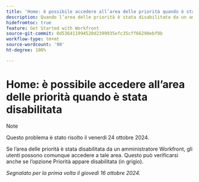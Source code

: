 ```yaml
---
title: 'Home: è possibile accedere all’area delle priorità quando è stata disabilitata'
description: Quando l’area delle priorità è stata disabilitata da un amministratore Workfront, gli utenti possono comunque accedere a tale area. Questo può verificarsi anche se l’opzione Priorità appare disabilitata (in grigio).
hidefromtoc: true
feature: Get Started with Workfront
source-git-commit: 0d536411994520d2399935efc35cff66290ebf9b
workflow-type: tm+mt
source-wordcount: '90'
ht-degree: 100%

---
```



# Home: è possibile accedere all’area delle priorità quando è stata disabilitata

>[!NOTE]
>
>Questo problema è stato risolto il venerdì 24 ottobre 2024.

Se l’area delle priorità è stata disabilitata da un amministratore Workfront, gli utenti possono comunque accedere a tale area. Questo può verificarsi anche se l’opzione Priorità appare disabilitata (in grigio).

_Segnalato per la prima volta il giovedì 16 ottobre 2024._
